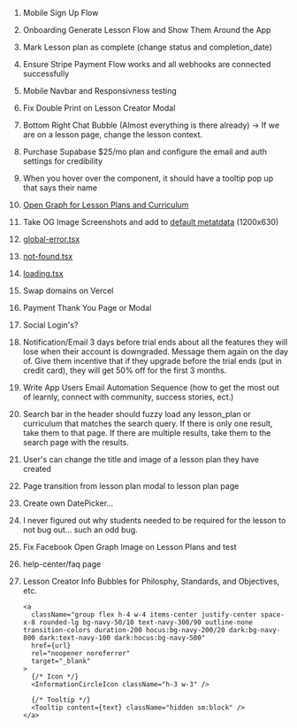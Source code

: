 1. Mobile Sign Up Flow
2. Onboarding Generate Lesson Flow and Show Them Around the App
3. Mark Lesson plan as complete (change status and completion_date)
4. Ensure Stripe Payment Flow works and all webhooks are connected successfully
5. Mobile Navbar and Responsivness testing
6. Fix Double Print on Lesson Creator Modal
7. Bottom Right Chat Bubble (Almost everything is there already) -> If we are on a lesson page, change the lesson context.
8. Purchase Supabase $25/mo plan and configure the email and auth settings for credibility
9. When you hover over the <Avatar /> component, it should have a tooltip pop up that says their name
10. [Open Graph for Lesson Plans and Curriculum](https://nextjs.org/docs/app/api-reference/file-conventions/metadata/opengraph-image)
11. Take OG Image Screenshots and add to [default metatdata](src/lib/meta/defaultMetadata.ts) (1200x630)
12. [global-error.tsx](src/app/global-error.tsx)
13. [not-found.tsx](src/app/not-found.tsx)
14. [loading.tsx](src/app/loading.tsx)
15. Swap domains on Vercel
16. Payment Thank You Page or Modal
17. Social Login's?
18. Notification/Email 3 days before trial ends about all the features they will lose when their account is downgraded. Message them again on the day of. Give them incentive that if they upgrade before the trial ends (put in credit card), they will get 50% off for the first 3 months.
19. Write App Users Email Automation Sequence (how to get the most out of learnly, connect with community, success stories, ect.)
20. Search bar in the header should fuzzy load any lesson_plan or curriculum that matches the search query. If there is only one result, take them to that page. If there are multiple results, take them to the search page with the results.
21. User's can change the title and image of a lesson plan they have created
22. Page transition from lesson plan modal to lesson plan page
23. Create own DatePicker...
24. I never figured out why students needed to be required for the lesson to not bug out... such an odd bug.
25. Fix Facebook Open Graph Image on Lesson Plans and test
26. help-center/faq page
27. Lesson Creator Info Bubbles for Philosphy, Standards, and Objectives, etc.

    ```tsx
    <a
      className="group flex h-4 w-4 items-center justify-center space-x-8 rounded-lg bg-navy-50/10 text-navy-300/90 outline-none transition-colors duration-200 hocus:bg-navy-200/20 dark:bg-navy-800 dark:text-navy-100 dark:hocus:bg-navy-500"
      href={url}
      rel="noopener noreferrer"
      target="_blank"
    >
      {/* Icon */}
      <InformationCircleIcon className="h-3 w-3" />

      {/* Tooltip */}
      <Tooltip content={text} className="hidden sm:block" />
    </a>
    ```
